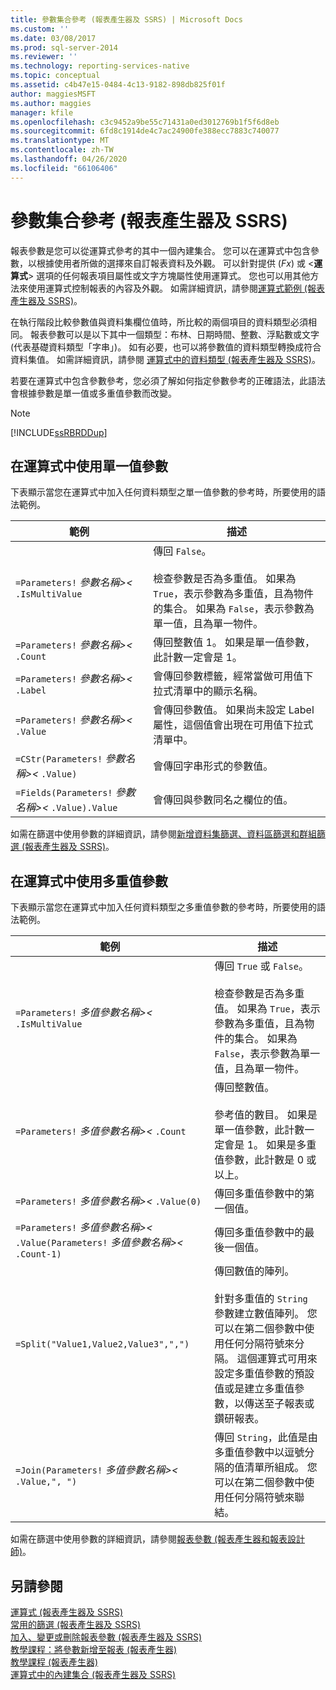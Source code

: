 ```yaml
---
title: 參數集合參考 (報表產生器及 SSRS) | Microsoft Docs
ms.custom: ''
ms.date: 03/08/2017
ms.prod: sql-server-2014
ms.reviewer: ''
ms.technology: reporting-services-native
ms.topic: conceptual
ms.assetid: c4b47e15-0484-4c13-9182-898db825f01f
author: maggiesMSFT
ms.author: maggies
manager: kfile
ms.openlocfilehash: c3c9452a9be55c71431a0ed3012769b1f5f6d8eb
ms.sourcegitcommit: 6fd8c1914de4c7ac24900fe388ecc7883c740077
ms.translationtype: MT
ms.contentlocale: zh-TW
ms.lasthandoff: 04/26/2020
ms.locfileid: "66106406"
---
```

# <a name="parameters-collection-references-report-builder-and-ssrs"></a>參數集合參考 (報表產生器及 SSRS)
  報表參數是您可以從運算式參考的其中一個內建集合。 您可以在運算式中包含參數，以根據使用者所做的選擇來自訂報表資料及外觀。 可以針對提供 (*Fx*) 或 \<**運算式**> 選項的任何報表項目屬性或文字方塊屬性使用運算式。 您也可以用其他方法來使用運算式控制報表的內容及外觀。 如需詳細資訊，請參閱[運算式範例 &#40;報表產生器及 SSRS&#41;](expression-examples-report-builder-and-ssrs.md)。  
  
 在執行階段比較參數值與資料集欄位值時，所比較的兩個項目的資料類型必須相同。 報表參數可以是以下其中一個類型：布林、日期時間、整數、浮點數或文字 (代表基礎資料類型「字串」)。 如有必要，也可以將參數值的資料類型轉換成符合資料集值。 如需詳細資訊，請參閱 [運算式中的資料類型 &#40;報表產生器及 SSRS&#41;](expressions-report-builder-and-ssrs.md)。  
  
 若要在運算式中包含參數參考，您必須了解如何指定參數參考的正確語法，此語法會根據參數是單一值或多重值參數而改變。  
  
> [!NOTE]  
>  [!INCLUDE[ssRBRDDup](../../includes/ssrbrddup-md.md)]  
  
##  <a name="using-a-single-valued-parameter-in-an-expression"></a><a name="Single"></a> 在運算式中使用單一值參數  
 下表顯示當您在運算式中加入任何資料類型之單一值參數的參考時，所要使用的語法範例。  
  
|範例|描述|  
|-------------|-----------------|  
|`=Parameters!` *參數名稱>\<* `.IsMultiValue`|傳回 `False`。<br /><br /> 檢查參數是否為多重值。 如果為 `True`，表示參數為多重值，且為物件的集合。 如果為 `False`，表示參數為單一值，且為單一物件。|  
|`=Parameters!` *參數名稱>\<* `.Count`|傳回整數值 1。 如果是單一值參數，此計數一定會是 1。|  
|`=Parameters!` *參數名稱>\<* `.Label`|會傳回參數標籤，經常當做可用值下拉式清單中的顯示名稱。|  
|`=Parameters!` *參數名稱>\<* `.Value`|會傳回參數值。 如果尚未設定 Label 屬性，這個值會出現在可用值下拉式清單中。|  
|`=CStr(Parameters!` *參數名稱>\<* `.Value)`|會傳回字串形式的參數值。|  
|`=Fields(Parameters!` *參數名稱>\<* `.Value).Value`|會傳回與參數同名之欄位的值。|  
  
 如需在篩選中使用參數的詳細資訊，請參閱[新增資料集篩選、資料區篩選和群組篩選 &#40;報表產生器及 SSRS&#41;](add-dataset-filters-data-region-filters-and-group-filters.md)。  
  
##  <a name="using-a-multivalue-parameter-in-an-expression"></a><a name="Multi"></a> 在運算式中使用多重值參數  
 下表顯示當您在運算式中加入任何資料類型之多重值參數的參考時，所要使用的語法範例。  
  
|範例|描述|  
|-------------|-----------------|  
|`=Parameters!` *多值參數名稱>\<* `.IsMultiValue`|傳回 `True` 或 `False`。<br /><br /> 檢查參數是否為多重值。 如果為 `True`，表示參數為多重值，且為物件的集合。 如果為 `False`，表示參數為單一值，且為單一物件。|  
|`=Parameters!` *多值參數名稱>\<* `.Count`|傳回整數值。<br /><br /> 參考值的數目。 如果是單一值參數，此計數一定會是 1。 如果是多重值參數，此計數是 0 或以上。|  
|`=Parameters!` *多值參數名稱>\<* `.Value(0)`|傳回多重值參數中的第一個值。|  
|`=Parameters!` *多值參數名稱>\<* `.Value(Parameters!` *多值參數名稱>\<* `.Count-1)`|傳回多重值參數中的最後一個值。|  
|`=Split("Value1,Value2,Value3",",")`|傳回數值的陣列。<br /><br /> 針對多重值的 `String` 參數建立數值陣列。 您可以在第二個參數中使用任何分隔符號來分隔。 這個運算式可用來設定多重值參數的預設值或是建立多重值參數，以傳送至子報表或鑽研報表。|  
|`=Join(Parameters!` *多值參數名稱>\<* `.Value,", ")`|傳回 `String`，此值是由多重值參數中以逗號分隔的值清單所組成。 您可以在第二個參數中使用任何分隔符號來聯結。|  
  
 如需在篩選中使用參數的詳細資訊，請參閱[報表參數 &#40;報表產生器和報表設計師&#41;](report-parameters-report-builder-and-report-designer.md)。  
  
## <a name="see-also"></a>另請參閱  
 [運算式 &#40;報表產生器及 SSRS&#41;](expressions-report-builder-and-ssrs.md)   
 [常用的篩選 &#40;報表產生器及 SSRS&#41;](commonly-used-filters-report-builder-and-ssrs.md)   
 [加入、變更或刪除報表參數 &#40;報表產生器及 SSRS&#41;](add-change-or-delete-a-report-parameter-report-builder-and-ssrs.md)   
 [教學課程：將參數新增至報表 &#40;報表產生器&#41;](../tutorial-add-a-parameter-to-your-report-report-builder.md)   
 [教學課程 &#40;報表產生器&#41;](../report-builder-tutorials.md)   
 [運算式中的內建集合 &#40;報表產生器及 SSRS&#41;](built-in-collections-in-expressions-report-builder.md)  
  
  
